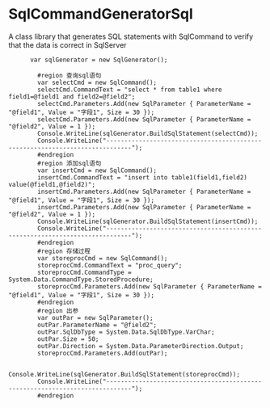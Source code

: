 # SqlCommandGeneratorSql
A class library that generates SQL statements with SqlCommand to verify that the data is correct in SqlServer 


          var sqlGenerator = new SqlGenerator();

            #region 查询sql语句
            var selectCmd = new SqlCommand();
            selectCmd.CommandText = "select * from table1 where field1=@field1 and field2=@field2";
            selectCmd.Parameters.Add(new SqlParameter { ParameterName = "@field1", Value = "字段1", Size = 30 });
            selectCmd.Parameters.Add(new SqlParameter { ParameterName = "@field2", Value = 1 });
            Console.WriteLine(sqlGenerator.BuildSqlStatement(selectCmd));
            Console.WriteLine("-----------------------------------------------------------------------------");
            #endregion
            #region 添加sql语句
            var insertCmd = new SqlCommand();
            insertCmd.CommandText = "insert into table1(field1,field2) value(@field1,@field2)";
            insertCmd.Parameters.Add(new SqlParameter { ParameterName = "@field1", Value = "字段1", Size = 30 });
            insertCmd.Parameters.Add(new SqlParameter { ParameterName = "@field2", Value = 1 });
            Console.WriteLine(sqlGenerator.BuildSqlStatement(insertCmd));
            Console.WriteLine("-----------------------------------------------------------------------------");
            #endregion
            #region 存储过程
            var storeprocCmd = new SqlCommand();
            storeprocCmd.CommandText = "proc_query";
            storeprocCmd.CommandType = System.Data.CommandType.StoredProcedure;
            storeprocCmd.Parameters.Add(new SqlParameter { ParameterName = "@field1", Value = "字段1", Size = 30 });
            #endregion
            #region 出参
            var outPar = new SqlParameter();
            outPar.ParameterName = "@field2";
            outPar.SqlDbType = System.Data.SqlDbType.VarChar;
            outPar.Size = 50;
            outPar.Direction = System.Data.ParameterDirection.Output;
            storeprocCmd.Parameters.Add(outPar);

            Console.WriteLine(sqlGenerator.BuildSqlStatement(storeprocCmd));
            Console.WriteLine("-----------------------------------------------------------------------------");
            #endregion


